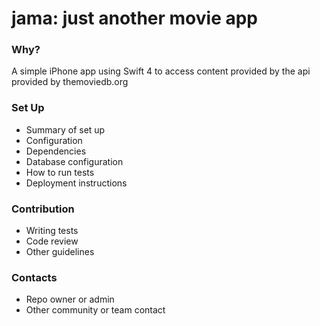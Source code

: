 # jama: just another movie app

### Why? ###

A simple iPhone app using Swift 4 to access content provided by the api provided by themoviedb.org

### Set Up ###

* Summary of set up
* Configuration
* Dependencies
* Database configuration
* How to run tests
* Deployment instructions

### Contribution ###

* Writing tests
* Code review
* Other guidelines

### Contacts ###

* Repo owner or admin
* Other community or team contact
